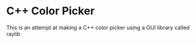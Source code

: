 # C++ Color Picker
This is an attempt at making a C++ color picker using a GUI library called raylib
